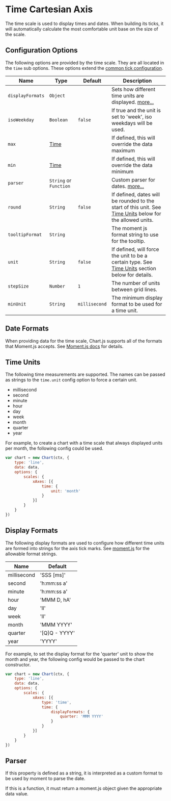 # Time Cartesian Axis

The time scale is used to display times and dates. When building its ticks, it will automatically calculate the most comfortable unit base on the size of the scale.

## Configuration Options

The following options are provided by the time scale. They are all located in the `time` sub options. These options extend the [common tick configuration](README.md#tick-configuration).

| Name | Type | Default | Description
| -----| ---- | --------| -----------
| `displayFormats` | `Object` | | Sets how different time units are displayed. [more...](#display-formats)
| `isoWeekday` | `Boolean` | `false` | If true and the unit is set to 'week', iso weekdays will be used.
| `max` | [Time](#date-formats) | | If defined, this will override the data maximum
| `min` | [Time](#date-formats) | | If defined, this will override the data minimum
| `parser` | `String` or `Function` | | Custom parser for dates. [more...](#parser)
| `round` | `String` | `false` | If defined, dates will be rounded to the start of this unit. See [Time Units](#scales-time-units) below for the allowed units.
| `tooltipFormat` | `String` | | The moment js format string to use for the tooltip.
| `unit` | `String` | `false` | If defined, will force the unit to be a certain type. See [Time Units](#scales-time-units) section below for details.
| `stepSize` | `Number` | `1` | The number of units between grid lines.
| `minUnit` | `String` | `millisecond` | The minimum display format to be used for a time unit.

## Date Formats

When providing data for the time scale, Chart.js supports all of the formats that Moment.js accepts. See [Moment.js docs](http://momentjs.com/docs/#/parsing/) for details.

## Time Units

The following time measurements are supported. The names can be passed as strings to the `time.unit` config option to force a certain unit.

* millisecond
* second
* minute
* hour
* day
* week
* month
* quarter
* year

For example, to create a chart with a time scale that always displayed units per month, the following config could be used.

```javascript
var chart = new Chart(ctx, {
    type: 'line',
    data: data,
    options: {
        scales: {
            xAxes: [{
                time: {
                    unit: 'month'
                }
            }]
        }
    }
})
```

## Display Formats
The following display formats are used to configure how different time units are formed into strings for the axis tick marks. See [moment.js](http://momentjs.com/docs/#/displaying/format/) for the allowable format strings.

Name | Default
--- | ---
millisecond | 'SSS [ms]'
second | 'h:mm:ss a'
minute | 'h:mm:ss a'
hour | 'MMM D, hA'
day | 'll'
week | 'll'
month | 'MMM YYYY'
quarter | '[Q]Q - YYYY'
year | 'YYYY'

For example, to set the display format for the 'quarter' unit to show the month and year, the following config would be passed to the chart constructor.

```javascript
var chart = new Chart(ctx, {
    type: 'line',
    data: data,
    options: {
        scales: {
            xAxes: [{
                type: 'time',
                time: {
                    displayFormats: {
                        quarter: 'MMM YYYY'
                    }
                }
            }]
        }
    }
})
```

## Parser
If this property is defined as a string, it is interpreted as a custom format to be used by moment to parse the date. 

If this is a function, it must return a moment.js object given the appropriate data value.